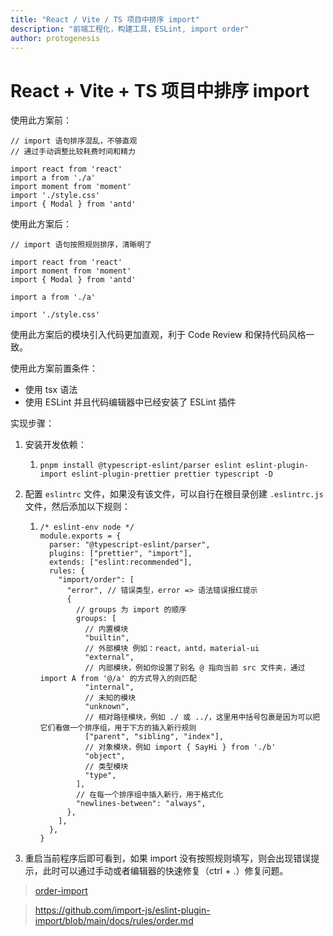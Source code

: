 ```yaml
---
title: "React / Vite / TS 项目中排序 import"
description: "前端工程化，构建工具，ESLint, import order"
author: protogenesis
---
```


# React + Vite + TS 项目中排序 import 

使用此方案前：

```tsx
// import 语句排序混乱，不够直观
// 通过手动调整比较耗费时间和精力

import react from 'react'
import a from './a'
import moment from 'moment'
import './style.css'
import { Modal } from 'antd'
```



使用此方案后：

```tsx
// import 语句按照规则排序，清晰明了

import react from 'react'
import moment from 'moment'
import { Modal } from 'antd'

import a from './a'

import './style.css'
```



使用此方案后的模块引入代码更加直观，利于 Code Review 和保持代码风格一致。



使用此方案前置条件：

- 使用 tsx 语法
- 使用 ESLint 并且代码编辑器中已经安装了 ESLint 插件



实现步骤：

1. 安装开发依赖：

   1. ```shell
      pnpm install @typescript-eslint/parser eslint eslint-plugin-import eslint-plugin-prettier prettier typescript -D
      ```

      

2. 配置 ```eslintrc``` 文件，如果没有该文件，可以自行在根目录创建 ```.eslintrc.js``` 文件，然后添加以下规则：

   1. ```shell
      /* eslint-env node */
      module.exports = {
        parser: "@typescript-eslint/parser",
        plugins: ["prettier", "import"],
        extends: ["eslint:recommended"],
        rules: {
          "import/order": [
            "error", // 错误类型，error => 语法错误报红提示
            {
              // groups 为 import 的顺序
              groups: [
                // 内置模块
                "builtin",
                // 外部模块 例如：react，antd，material-ui
                "external",
                // 内部模块，例如你设置了别名 @ 指向当前 src 文件夹，通过 import A from '@/a' 的方式导入的则匹配
                "internal",
                // 未知的模块
                "unknown",
                // 相对路径模块，例如 ./ 或 ../，这里用中括号包裹是因为可以把它们看做一个排序组，用于下方的插入新行规则
                ["parent", "sibling", "index"],
                // 对象模块，例如 import { SayHi } from './b'
                "object",
                // 类型模块
                "type",
              ],
              // 在每一个排序组中插入新行，用于格式化
              "newlines-between": "always",
            },
          ],
        },
      }
      
      ```

3. 重启当前程序后即可看到，如果 import 没有按照规则填写，则会出现错误提示，此时可以通过手动或者编辑器的快速修复（ctrl + .）修复问题。



> [order-import](https://www.npmjs.com/package/order-imports) 

> https://github.com/import-js/eslint-plugin-import/blob/main/docs/rules/order.md